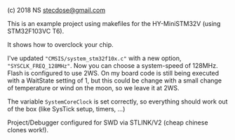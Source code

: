 (c) 2018 NS <stecdose@gmail.com>

This is an example project using makefiles for the HY-MiniSTM32V 
(using STM32F103VC T6).

It shows how to overclock your chip.

I've updated ```"CMSIS/system_stm32f10x.c"``` with a new option, ```"SYSCLK_FREQ_128MHz"```.
Now you can choose a system-speed of 128MHz. Flash is configured to use 2WS.
On my board code is still being executed with a WaitState setting of 1, but
this could be change with a small change of temperature or wind on the moon,
so we leave it at 2WS.

The variable ```SystemCoreClock``` is set correctly, so everything should work
out of the box (like SysTick setup, timers, ...)


Project/Debugger configured for SWD via STLINK/V2 (cheap chinese clones work!).

